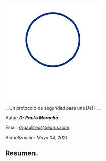 ![Texto alternativo](https://github.com/drpauloerc20/sun-protocol/blob/main/protocol%20sun.svg)

__Un protocolo de seguridad para una DeFi __ 
 
Autor: ___Dr Paulo Morocho___ 

Email: drpaulitoc@beorus.com
    
*Actualización: Mayo 04, 2021* 
 
 
## Resumen.
